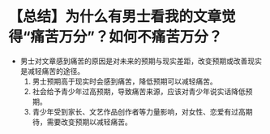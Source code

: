 # 【总结】为什么有男士看我的文章觉得“痛苦万分”？如何不痛苦万分？

-   男士对文章感到痛苦的原因是对未来的预期与现实差距，改变预期或改善现实是减轻痛苦的途径。
    1.  男士预期高于现实时会感到痛苦，降低预期可以减轻痛苦。
    2.  社会给予青少年过高预期，导致痛苦来源，应该对青少年说实话降低预期。
    3.  青少年受到家长、文艺作品创作者等力量影响，对女性、恋爱有过高期待，需要改变预期以减轻痛苦。